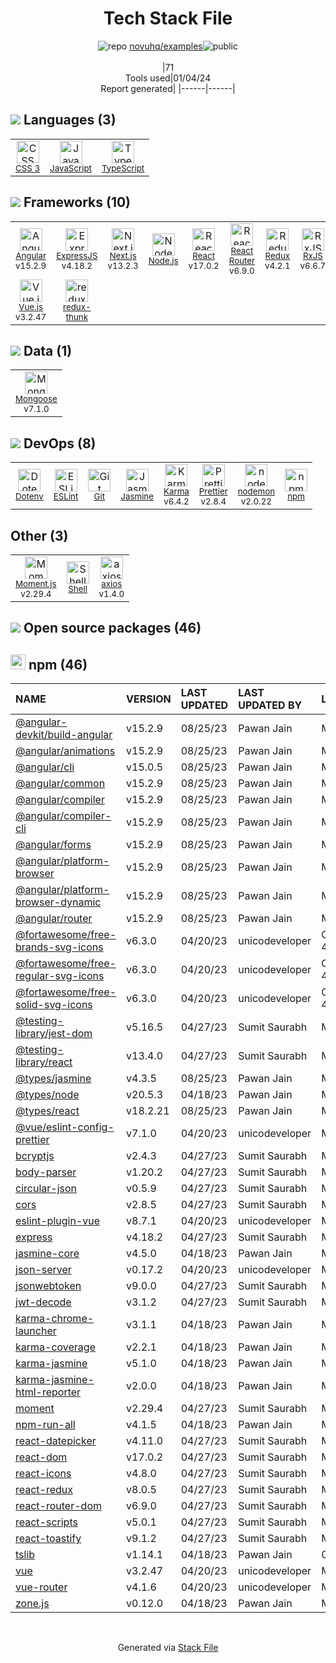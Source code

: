 <!--
&lt;--- Readme.md Snippet without images Start ---&gt;
## Tech Stack
novuhq/examples is built on the following main stack:

- [Jasmine](http://jasmine.github.io/) – Javascript Testing Framework
- [Node.js](http://nodejs.org/) – Frameworks (Full Stack)
- [React](https://reactjs.org/) – Javascript UI Libraries
- [ExpressJS](http://expressjs.com/) – Microframeworks (Backend)
- [JavaScript](https://developer.mozilla.org/en-US/docs/Web/JavaScript) – Languages
- [Mongoose](http://mongoosejs.com/) – Object Document Mapper (ODM)
- [Karma](http://karma-runner.github.io/) – Browser Testing
- [TypeScript](http://www.typescriptlang.org) – Languages
- [RxJS](http://reactivex.io/rxjs/) – Concurrency Frameworks
- [ESLint](http://eslint.org/) – Code Review
- [React Router](https://github.com/rackt/react-router) – JavaScript Framework Components
- [Moment.js](http://momentjs.com/) – Javascript Utilities & Libraries
- [Angular](https://angular.io) – Javascript MVC Frameworks
- [Vue.js](http://vuejs.org/) – Javascript UI Libraries
- [Redux](https://redux.js.org/) – State Management Library
- [Shell](https://en.wikipedia.org/wiki/Shell_script) – Shells
- [redux-thunk](https://github.com/gaearon/redux-thunk) – State Management Library
- [axios](https://github.com/mzabriskie/axios) – Javascript Utilities & Libraries
- [nodemon](http://nodemon.io/) – node.js Application Monitoring
- [Next.js](https://nextjs.org/) – Frameworks (Full Stack)
- [Prettier](https://prettier.io/) – Code Review

Full tech stack [here](/techstack.md)

&lt;--- Readme.md Snippet without images End ---&gt;

&lt;--- Readme.md Snippet with images Start ---&gt;
## Tech Stack
novuhq/examples is built on the following main stack:

- <img width='25' height='25' src='https://img.stackshare.io/service/831/7c0b595409af531b9cdeb07f8c513e8b.png' alt='Jasmine'/> [Jasmine](http://jasmine.github.io/) – Javascript Testing Framework
- <img width='25' height='25' src='https://img.stackshare.io/service/1011/n1JRsFeB_400x400.png' alt='Node.js'/> [Node.js](http://nodejs.org/) – Frameworks (Full Stack)
- <img width='25' height='25' src='https://img.stackshare.io/service/1020/OYIaJ1KK.png' alt='React'/> [React](https://reactjs.org/) – Javascript UI Libraries
- <img width='25' height='25' src='https://img.stackshare.io/service/1163/hashtag.png' alt='ExpressJS'/> [ExpressJS](http://expressjs.com/) – Microframeworks (Backend)
- <img width='25' height='25' src='https://img.stackshare.io/service/1209/javascript.jpeg' alt='JavaScript'/> [JavaScript](https://developer.mozilla.org/en-US/docs/Web/JavaScript) – Languages
- <img width='25' height='25' src='https://img.stackshare.io/service/1231/0TXzZU7W_400x400.jpg' alt='Mongoose'/> [Mongoose](http://mongoosejs.com/) – Object Document Mapper (ODM)
- <img width='25' height='25' src='https://img.stackshare.io/service/1420/TidYGd6a.png' alt='Karma'/> [Karma](http://karma-runner.github.io/) – Browser Testing
- <img width='25' height='25' src='https://img.stackshare.io/service/1612/bynNY5dJ.jpg' alt='TypeScript'/> [TypeScript](http://www.typescriptlang.org) – Languages
- <img width='25' height='25' src='https://img.stackshare.io/service/1796/984368.png' alt='RxJS'/> [RxJS](http://reactivex.io/rxjs/) – Concurrency Frameworks
- <img width='25' height='25' src='https://img.stackshare.io/service/3337/Q4L7Jncy.jpg' alt='ESLint'/> [ESLint](http://eslint.org/) – Code Review
- <img width='25' height='25' src='https://img.stackshare.io/service/3350/8261421.png' alt='React Router'/> [React Router](https://github.com/rackt/react-router) – JavaScript Framework Components
- <img width='25' height='25' src='https://img.stackshare.io/service/3643/Xrtdc94q_400x400.png' alt='Moment.js'/> [Moment.js](http://momentjs.com/) – Javascript Utilities & Libraries
- <img width='25' height='25' src='https://img.stackshare.io/service/3745/cb8U-gL6_400x400.jpg' alt='Angular'/> [Angular](https://angular.io) – Javascript MVC Frameworks
- <img width='25' height='25' src='https://img.stackshare.io/service/3837/paeckCWC.png' alt='Vue.js'/> [Vue.js](http://vuejs.org/) – Javascript UI Libraries
- <img width='25' height='25' src='https://img.stackshare.io/service/4074/13142323.png' alt='Redux'/> [Redux](https://redux.js.org/) – State Management Library
- <img width='25' height='25' src='https://img.stackshare.io/service/4631/default_c2062d40130562bdc836c13dbca02d318205a962.png' alt='Shell'/> [Shell](https://en.wikipedia.org/wiki/Shell_script) – Shells
- <img width='25' height='25' src='https://img.stackshare.io/service/5448/13142323.png' alt='redux-thunk'/> [redux-thunk](https://github.com/gaearon/redux-thunk) – State Management Library
- <img width='25' height='25' src='https://img.stackshare.io/no-img-open-source.png' alt='axios'/> [axios](https://github.com/mzabriskie/axios) – Javascript Utilities & Libraries
- <img width='25' height='25' src='https://img.stackshare.io/service/5577/preview.png' alt='nodemon'/> [nodemon](http://nodemon.io/) – node.js Application Monitoring
- <img width='25' height='25' src='https://img.stackshare.io/service/5936/nextjs.png' alt='Next.js'/> [Next.js](https://nextjs.org/) – Frameworks (Full Stack)
- <img width='25' height='25' src='https://img.stackshare.io/service/7035/default_66f265943abed56bcdbfca1c866a4261b1fbb063.jpg' alt='Prettier'/> [Prettier](https://prettier.io/) – Code Review

Full tech stack [here](/techstack.md)

&lt;--- Readme.md Snippet with images End ---&gt;
-->
<div align="center">

# Tech Stack File
![](https://img.stackshare.io/repo.svg "repo") [novuhq/examples](https://github.com/novuhq/examples)![](https://img.stackshare.io/public_badge.svg "public")
<br/><br/>
|71<br/>Tools used|01/04/24 <br/>Report generated|
|------|------|
</div>

## <img src='https://img.stackshare.io/languages.svg'/> Languages (3)
<table><tr>
  <td align='center'>
  <img width='36' height='36' src='https://img.stackshare.io/service/6727/css.png' alt='CSS 3'>
  <br>
  <sub><a href="https://developer.mozilla.org/en-US/docs/Web/CSS/CSS3">CSS 3</a></sub>
  <br>
  <sub></sub>
</td>

<td align='center'>
  <img width='36' height='36' src='https://img.stackshare.io/service/1209/javascript.jpeg' alt='JavaScript'>
  <br>
  <sub><a href="https://developer.mozilla.org/en-US/docs/Web/JavaScript">JavaScript</a></sub>
  <br>
  <sub></sub>
</td>

<td align='center'>
  <img width='36' height='36' src='https://img.stackshare.io/service/1612/bynNY5dJ.jpg' alt='TypeScript'>
  <br>
  <sub><a href="http://www.typescriptlang.org">TypeScript</a></sub>
  <br>
  <sub></sub>
</td>

</tr>
</table>

## <img src='https://img.stackshare.io/frameworks.svg'/> Frameworks (10)
<table><tr>
  <td align='center'>
  <img width='36' height='36' src='https://img.stackshare.io/service/3745/cb8U-gL6_400x400.jpg' alt='Angular'>
  <br>
  <sub><a href="https://angular.io">Angular</a></sub>
  <br>
  <sub>v15.2.9</sub>
</td>

<td align='center'>
  <img width='36' height='36' src='https://img.stackshare.io/service/1163/hashtag.png' alt='ExpressJS'>
  <br>
  <sub><a href="http://expressjs.com/">ExpressJS</a></sub>
  <br>
  <sub>v4.18.2</sub>
</td>

<td align='center'>
  <img width='36' height='36' src='https://img.stackshare.io/service/5936/nextjs.png' alt='Next.js'>
  <br>
  <sub><a href="https://nextjs.org/">Next.js</a></sub>
  <br>
  <sub>v13.2.3</sub>
</td>

<td align='center'>
  <img width='36' height='36' src='https://img.stackshare.io/service/1011/n1JRsFeB_400x400.png' alt='Node.js'>
  <br>
  <sub><a href="http://nodejs.org/">Node.js</a></sub>
  <br>
  <sub></sub>
</td>

<td align='center'>
  <img width='36' height='36' src='https://img.stackshare.io/service/1020/OYIaJ1KK.png' alt='React'>
  <br>
  <sub><a href="https://reactjs.org/">React</a></sub>
  <br>
  <sub>v17.0.2</sub>
</td>

<td align='center'>
  <img width='36' height='36' src='https://img.stackshare.io/service/3350/8261421.png' alt='React Router'>
  <br>
  <sub><a href="https://github.com/rackt/react-router">React Router</a></sub>
  <br>
  <sub>v6.9.0</sub>
</td>

<td align='center'>
  <img width='36' height='36' src='https://img.stackshare.io/service/4074/13142323.png' alt='Redux'>
  <br>
  <sub><a href="https://redux.js.org/">Redux</a></sub>
  <br>
  <sub>v4.2.1</sub>
</td>

<td align='center'>
  <img width='36' height='36' src='https://img.stackshare.io/service/1796/984368.png' alt='RxJS'>
  <br>
  <sub><a href="http://reactivex.io/rxjs/">RxJS</a></sub>
  <br>
  <sub>v6.6.7</sub>
</td>

</tr>
<tr>
  <td align='center'>
  <img width='36' height='36' src='https://img.stackshare.io/service/3837/paeckCWC.png' alt='Vue.js'>
  <br>
  <sub><a href="http://vuejs.org/">Vue.js</a></sub>
  <br>
  <sub>v3.2.47</sub>
</td>

<td align='center'>
  <img width='36' height='36' src='https://img.stackshare.io/service/5448/13142323.png' alt='redux-thunk'>
  <br>
  <sub><a href="https://github.com/gaearon/redux-thunk">redux-thunk</a></sub>
  <br>
  <sub></sub>
</td>

</tr>
</table>

## <img src='https://img.stackshare.io/databases.svg'/> Data (1)
<table><tr>
  <td align='center'>
  <img width='36' height='36' src='https://img.stackshare.io/service/1231/0TXzZU7W_400x400.jpg' alt='Mongoose'>
  <br>
  <sub><a href="http://mongoosejs.com/">Mongoose</a></sub>
  <br>
  <sub>v7.1.0</sub>
</td>

</tr>
</table>

## <img src='https://img.stackshare.io/devops.svg'/> DevOps (8)
<table><tr>
  <td align='center'>
  <img width='36' height='36' src='https://img.stackshare.io/service/8067/default_90dcb1286af7685c68df319c764b80704df1155b.png' alt='Dotenv'>
  <br>
  <sub><a href="https://github.com/motdotla/dotenv">Dotenv</a></sub>
  <br>
  <sub></sub>
</td>

<td align='center'>
  <img width='36' height='36' src='https://img.stackshare.io/service/3337/Q4L7Jncy.jpg' alt='ESLint'>
  <br>
  <sub><a href="http://eslint.org/">ESLint</a></sub>
  <br>
  <sub></sub>
</td>

<td align='center'>
  <img width='36' height='36' src='https://img.stackshare.io/service/1046/git.png' alt='Git'>
  <br>
  <sub><a href="http://git-scm.com/">Git</a></sub>
  <br>
  <sub></sub>
</td>

<td align='center'>
  <img width='36' height='36' src='https://img.stackshare.io/service/831/7c0b595409af531b9cdeb07f8c513e8b.png' alt='Jasmine'>
  <br>
  <sub><a href="http://jasmine.github.io/">Jasmine</a></sub>
  <br>
  <sub></sub>
</td>

<td align='center'>
  <img width='36' height='36' src='https://img.stackshare.io/service/1420/TidYGd6a.png' alt='Karma'>
  <br>
  <sub><a href="http://karma-runner.github.io/">Karma</a></sub>
  <br>
  <sub>v6.4.2</sub>
</td>

<td align='center'>
  <img width='36' height='36' src='https://img.stackshare.io/service/7035/default_66f265943abed56bcdbfca1c866a4261b1fbb063.jpg' alt='Prettier'>
  <br>
  <sub><a href="https://prettier.io/">Prettier</a></sub>
  <br>
  <sub>v2.8.4</sub>
</td>

<td align='center'>
  <img width='36' height='36' src='https://img.stackshare.io/service/5577/preview.png' alt='nodemon'>
  <br>
  <sub><a href="http://nodemon.io/">nodemon</a></sub>
  <br>
  <sub>v2.0.22</sub>
</td>

<td align='center'>
  <img width='36' height='36' src='https://img.stackshare.io/service/1120/lejvzrnlpb308aftn31u.png' alt='npm'>
  <br>
  <sub><a href="https://www.npmjs.com/">npm</a></sub>
  <br>
  <sub></sub>
</td>

</tr>
</table>

## Other (3)
<table><tr>
  <td align='center'>
  <img width='36' height='36' src='https://img.stackshare.io/service/3643/Xrtdc94q_400x400.png' alt='Moment.js'>
  <br>
  <sub><a href="http://momentjs.com/">Moment.js</a></sub>
  <br>
  <sub>v2.29.4</sub>
</td>

<td align='center'>
  <img width='36' height='36' src='https://img.stackshare.io/service/4631/default_c2062d40130562bdc836c13dbca02d318205a962.png' alt='Shell'>
  <br>
  <sub><a href="https://en.wikipedia.org/wiki/Shell_script">Shell</a></sub>
  <br>
  <sub></sub>
</td>

<td align='center'>
  <img width='36' height='36' src='https://img.stackshare.io/no-img-open-source.png' alt='axios'>
  <br>
  <sub><a href="https://github.com/mzabriskie/axios">axios</a></sub>
  <br>
  <sub>v1.4.0</sub>
</td>

</tr>
</table>


## <img src='https://img.stackshare.io/group.svg' /> Open source packages (46)</h2>

## <img width='24' height='24' src='https://img.stackshare.io/service/1120/lejvzrnlpb308aftn31u.png'/> npm (46)

|NAME|VERSION|LAST UPDATED|LAST UPDATED BY|LICENSE|VULNERABILITIES|
|:------|:------|:------|:------|:------|:------|
|[@angular-devkit/build-angular](https://www.npmjs.com/@angular-devkit/build-angular)|v15.2.9|08/25/23|Pawan Jain |MIT|N/A|
|[@angular/animations](https://www.npmjs.com/@angular/animations)|v15.2.9|08/25/23|Pawan Jain |MIT|N/A|
|[@angular/cli](https://www.npmjs.com/@angular/cli)|v15.0.5|08/25/23|Pawan Jain |MIT|N/A|
|[@angular/common](https://www.npmjs.com/@angular/common)|v15.2.9|08/25/23|Pawan Jain |MIT|N/A|
|[@angular/compiler](https://www.npmjs.com/@angular/compiler)|v15.2.9|08/25/23|Pawan Jain |MIT|N/A|
|[@angular/compiler-cli](https://www.npmjs.com/@angular/compiler-cli)|v15.2.9|08/25/23|Pawan Jain |MIT|N/A|
|[@angular/forms](https://www.npmjs.com/@angular/forms)|v15.2.9|08/25/23|Pawan Jain |MIT|N/A|
|[@angular/platform-browser](https://www.npmjs.com/@angular/platform-browser)|v15.2.9|08/25/23|Pawan Jain |MIT|N/A|
|[@angular/platform-browser-dynamic](https://www.npmjs.com/@angular/platform-browser-dynamic)|v15.2.9|08/25/23|Pawan Jain |MIT|N/A|
|[@angular/router](https://www.npmjs.com/@angular/router)|v15.2.9|08/25/23|Pawan Jain |MIT|N/A|
|[@fortawesome/free-brands-svg-icons](https://www.npmjs.com/@fortawesome/free-brands-svg-icons)|v6.3.0|04/20/23|unicodeveloper |CC-BY-4.0,MIT|N/A|
|[@fortawesome/free-regular-svg-icons](https://www.npmjs.com/@fortawesome/free-regular-svg-icons)|v6.3.0|04/20/23|unicodeveloper |CC-BY-4.0,MIT|N/A|
|[@fortawesome/free-solid-svg-icons](https://www.npmjs.com/@fortawesome/free-solid-svg-icons)|v6.3.0|04/20/23|unicodeveloper |CC-BY-4.0,MIT|N/A|
|[@testing-library/jest-dom](https://www.npmjs.com/@testing-library/jest-dom)|v5.16.5|04/27/23|Sumit Saurabh |MIT|N/A|
|[@testing-library/react](https://www.npmjs.com/@testing-library/react)|v13.4.0|04/27/23|Sumit Saurabh |MIT|N/A|
|[@types/jasmine](https://www.npmjs.com/@types/jasmine)|v4.3.5|08/25/23|Pawan Jain |MIT|N/A|
|[@types/node](https://www.npmjs.com/@types/node)|v20.5.3|04/18/23|Pawan Jain |MIT|N/A|
|[@types/react](https://www.npmjs.com/@types/react)|v18.2.21|08/25/23|Pawan Jain |MIT|N/A|
|[@vue/eslint-config-prettier](https://www.npmjs.com/@vue/eslint-config-prettier)|v7.1.0|04/20/23|unicodeveloper |MIT|N/A|
|[bcryptjs](https://www.npmjs.com/bcryptjs)|v2.4.3|04/27/23|Sumit Saurabh |MIT|N/A|
|[body-parser](https://www.npmjs.com/body-parser)|v1.20.2|04/27/23|Sumit Saurabh |MIT|N/A|
|[circular-json](https://www.npmjs.com/circular-json)|v0.5.9|04/27/23|Sumit Saurabh |MIT|N/A|
|[cors](https://www.npmjs.com/cors)|v2.8.5|04/27/23|Sumit Saurabh |MIT|N/A|
|[eslint-plugin-vue](https://www.npmjs.com/eslint-plugin-vue)|v8.7.1|04/20/23|unicodeveloper |MIT|N/A|
|[express](https://www.npmjs.com/express)|v4.18.2|04/27/23|Sumit Saurabh |MIT|N/A|
|[jasmine-core](https://www.npmjs.com/jasmine-core)|v4.5.0|04/18/23|Pawan Jain |MIT|N/A|
|[json-server](https://www.npmjs.com/json-server)|v0.17.2|04/20/23|unicodeveloper |MIT|N/A|
|[jsonwebtoken](https://www.npmjs.com/jsonwebtoken)|v9.0.0|04/27/23|Sumit Saurabh |MIT|N/A|
|[jwt-decode](https://www.npmjs.com/jwt-decode)|v3.1.2|04/27/23|Sumit Saurabh |MIT|N/A|
|[karma-chrome-launcher](https://www.npmjs.com/karma-chrome-launcher)|v3.1.1|04/18/23|Pawan Jain |MIT|N/A|
|[karma-coverage](https://www.npmjs.com/karma-coverage)|v2.2.1|04/18/23|Pawan Jain |MIT|N/A|
|[karma-jasmine](https://www.npmjs.com/karma-jasmine)|v5.1.0|04/18/23|Pawan Jain |MIT|N/A|
|[karma-jasmine-html-reporter](https://www.npmjs.com/karma-jasmine-html-reporter)|v2.0.0|04/18/23|Pawan Jain |MIT|N/A|
|[moment](https://www.npmjs.com/moment)|v2.29.4|04/27/23|Sumit Saurabh |MIT|N/A|
|[npm-run-all](https://www.npmjs.com/npm-run-all)|v4.1.5|04/18/23|Pawan Jain |MIT|N/A|
|[react-datepicker](https://www.npmjs.com/react-datepicker)|v4.11.0|04/27/23|Sumit Saurabh |MIT|N/A|
|[react-dom](https://www.npmjs.com/react-dom)|v17.0.2|04/27/23|Sumit Saurabh |MIT|N/A|
|[react-icons](https://www.npmjs.com/react-icons)|v4.8.0|04/27/23|Sumit Saurabh |MIT|N/A|
|[react-redux](https://www.npmjs.com/react-redux)|v8.0.5|04/27/23|Sumit Saurabh |MIT|N/A|
|[react-router-dom](https://www.npmjs.com/react-router-dom)|v6.9.0|04/27/23|Sumit Saurabh |MIT|N/A|
|[react-scripts](https://www.npmjs.com/react-scripts)|v5.0.1|04/27/23|Sumit Saurabh |MIT|N/A|
|[react-toastify](https://www.npmjs.com/react-toastify)|v9.1.2|04/27/23|Sumit Saurabh |MIT|N/A|
|[tslib](https://www.npmjs.com/tslib)|v1.14.1|04/18/23|Pawan Jain |0BSD|N/A|
|[vue](https://www.npmjs.com/vue)|v3.2.47|04/20/23|unicodeveloper |MIT|N/A|
|[vue-router](https://www.npmjs.com/vue-router)|v4.1.6|04/20/23|unicodeveloper |MIT|N/A|
|[zone.js](https://www.npmjs.com/zone.js)|v0.12.0|04/18/23|Pawan Jain |MIT|N/A|

<br/>
<div align='center'>

Generated via [Stack File](https://github.com/marketplace/stack-file)
